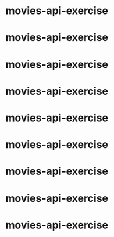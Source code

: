 # movies-api-exercise
# movies-api-exercise
# movies-api-exercise
# movies-api-exercise
# movies-api-exercise
# movies-api-exercise
# movies-api-exercise
# movies-api-exercise
# movies-api-exercise
